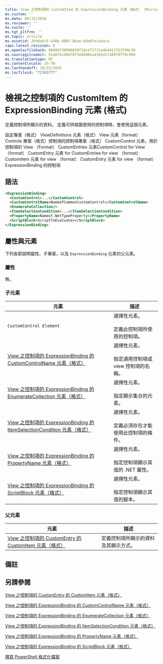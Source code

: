 ```yaml
---
title: View 之控制項的 CustomItem 的 ExpressionBinding 元素（格式） |Microsoft Docs
ms.custom: ''
ms.date: 09/13/2016
ms.reviewer: ''
ms.suite: ''
ms.tgt_pltfrm: ''
ms.topic: article
ms.assetid: 2b9da6c5-548b-480f-86ae-6de6fecabaca
caps.latest.revision: 8
ms.openlocfilehash: 06089730008839f18c471711a4b4411722f99c38
ms.sourcegitcommit: 52a67bcd9d7bf3e8600ea4302d1fa8970ff9c998
ms.translationtype: MT
ms.contentlocale: zh-TW
ms.lasthandoff: 10/15/2019
ms.locfileid: "72363777"
---
```

# <a name="expressionbinding-element-for-customitem-for-controls-for-view-format"></a>檢視之控制項的 CustomItem 的 ExpressionBinding 元素 (格式)

定義控制項所顯示的資料。 定義可供視圖使用的控制項時，會使用這個元素。

設定專案（格式） ViewDefinitions 元素（格式） View 元素（format） Controls 專案（格式）控制項的控制項專案（格式） CustomControl 元素，用於控制項的 View （Format） CustomEntries 元素CustomControl for View （format） CustomEntry 元素 for CustomEntries for view （format） CustomItem 元素 for view （format） CustomEntry 元素 for view （format） ExpressionBinding 的控制項

## <a name="syntax"></a>語法

```xml
<ExpressionBinding>
  <CustomControl>...</CustomControl>
  <CustomControlName>NameofCommonCustomControl</CustomControlName>
  <EnumerateCollection/>
  <ItemSelectionCondition>...</ItemSelectionCondition>
  <PropertyName>Nameof.NetTypeProperty</PropertyName>
  <ScriptBlock>ScriptToEvaluate></ScriptBlock>
</ExpressionBinding>
```

## <a name="attributes-and-elements"></a>屬性與元素

下列各節說明屬性、子專案，以及 `ExpressionBinding` 元素的父元素。

### <a name="attributes"></a>屬性

無。

### <a name="child-elements"></a>子元素

|元素|描述|
|-------------|-----------------|
|`CustomControl Element`|選擇性元素。<br /><br /> 定義此控制項所使用的控制項。|
|[View 之控制項的 ExpressionBinding 的 CustomControlName 元素（格式）](./customcontrolname-element-for-expressionbinding-for-controls-for-view-format.md)|選擇性元素。<br /><br /> 指定通用控制項或 view 控制項的名稱。|
|[View 之控制項的 ExpressionBinding 的 EnumerateCollection 元素（格式）](./enumeratecollection-element-for-expressionbinding-for-controls-for-view-format.md)|選擇性元素。<br /><br /> 指定顯示集合的元素。|
|[View 之控制項的 ExpressionBinding 的 ItemSelectionCondition 元素（格式）](./itemselectioncondition-element-for-expressionbinding-for-controls-for-view-format.md)|選擇性元素。<br /><br /> 定義必須存在才能使用此控制項的條件。|
|[View 之控制項的 ExpressionBinding 的 PropertyName 元素（格式）](./propertyname-element-for-expressionbinding-for-controls-for-view-format.md)|選擇性元素。<br /><br /> 指定控制項顯示其值的 .NET 屬性。|
|[View 之控制項的 ExpressionBinding 的 ScriptBlock 元素（格式）](./scriptblock-element-for-expressionbinding-for-controls-for-view-format.md)|選擇性元素。<br /><br /> 指定控制項顯示其值的腳本。|

### <a name="parent-elements"></a>父元素

|元素|描述|
|-------------|-----------------|
|[View 之控制項的 CustomEntry 的 CustomItem 元素（格式）](./customitem-element-for-customentry-for-controls-for-view-format.md)|定義控制項所顯示的資料及其顯示方式。|

## <a name="remarks"></a>備註

## <a name="see-also"></a>另請參閱

[View 之控制項的 CustomEntry 的 CustomItem 元素（格式）](./customitem-element-for-customentry-for-controls-for-view-format.md)

[View 之控制項的 ExpressionBinding 的 CustomControlName 元素（格式）](./customcontrolname-element-for-expressionbinding-for-controls-for-view-format.md)

[View 之控制項的 ExpressionBinding 的 EnumerateCollection 元素（格式）](./enumeratecollection-element-for-expressionbinding-for-controls-for-view-format.md)

[View 之控制項的 ExpressionBinding 的 ItemSelectionCondition 元素（格式）](./itemselectioncondition-element-for-expressionbinding-for-controls-for-view-format.md)

[View 之控制項的 ExpressionBinding 的 PropertyName 元素（格式）](./propertyname-element-for-expressionbinding-for-controls-for-view-format.md)

[View 之控制項的 ExpressionBinding 的 ScriptBlock 元素（格式）](./scriptblock-element-for-expressionbinding-for-controls-for-view-format.md)

[撰寫 PowerShell 格式化檔案](./writing-a-powershell-formatting-file.md)
